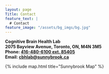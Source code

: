 ```yaml
---
layout: page
Title: Contact
feature_text: |
  # Contact
feature_image: "/assets/bg_imgs/bg.jpg"
---
```

<b>Cognitive Brain Health Lab</b><br/>
<b>2075 Bayview Avenue, Toronto, ON, M4N 3M5</b><br/>
<b>Phone: <a href="tel:4164806100">416-480-6100 ext. 85405</a></b><br/>
<b>Email: <a href="mailto:cbhlab@sunnybrook.ca">cbhlab@sunnybrook.ca</a></b>

{% include map.html title="Sunnybrook Map" %}